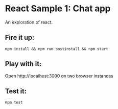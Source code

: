 # React Sample 1: Chat app

An exploration of react.

## Fire it up:
```
npm install && npm run postinstall && npm start
```

## Play with it:
Open http://localhost:3000 on two browser instances

## Test it:
```
npm test
```